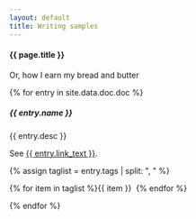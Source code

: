 ```yaml
---
layout: default
title: Writing samples
---
```

#### {{ page.title }}

<p>Or, how I earn my bread and butter</p>

{% for entry in site.data.doc.doc %}
<div class="container mt-3">
  <div class="card bg-light text-dark p-3">
    <div class="card-body hoveff">
      <h5>{{ entry.name }} </h5>
      <p>{{ entry.desc }}</p>
	  <p>See <a href="{{ entry.link }}" target="_blank">{{ entry.link_text }}</a>.</p>
	  {% assign taglist = entry.tags | split: ", " %}	  
	  <p>{% for item in taglist %}<span class="badge badge-secondary">{{ item }}&nbsp;&nbsp;</span>{% endfor %}</p>
    </div><!-- card-body  -->
  </div><!-- card -->
</div><!-- container mt-3 -->
{% endfor %}